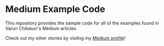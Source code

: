 # Medium Example Code
This repository provides the sample code for all of the examples found in Varun Chilukuri's Medium articles.

Check out my other stories by visitng my [Medium profile](https://medium.com/@varunch)!
